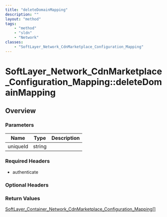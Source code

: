 ```yaml
---
title: "deleteDomainMapping"
description: ""
layout: "method"
tags:
    - "method"
    - "sldn"
    - "Network"
classes:
    - "SoftLayer_Network_CdnMarketplace_Configuration_Mapping"
---
```

# SoftLayer_Network_CdnMarketplace_Configuration_Mapping::deleteDomainMapping
## Overview 


### Parameters 
|Name | Type | Description |
| --- | --- | --- |
|uniqueId| string| |


### Required Headers
* authenticate

### Optional Headers

### Return Values
<a href='/reference/datatypes/SoftLayer_Container_Network_CdnMarketplace_Configuration_Mapping'>SoftLayer_Container_Network_CdnMarketplace_Configuration_Mapping[] </a>

